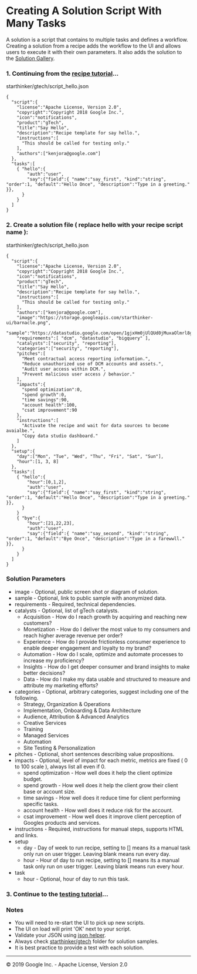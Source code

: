 # Creating A Solution Script With Many Tasks

A solution is a script that contains to multiple tasks and defines a workflow.  Creating a solution
from a recipe adds the workflow to the UI and allows users to execute it with their own parameters.
It also adds the solution to the [Solution Gallery](https://google.github.io/starthinker/).

### 1. Continuing from the [recipe tutorial](recipe.md)...
starthinker/gtech/script_hello.json
```
{ 
  "script":{
    "license":"Apache License, Version 2.0",
    "copyright":"Copyright 2018 Google Inc.",
    "icon":"notifications",
    "product":"gTech",
    "title":"Say Hello",
    "description":"Recipe template for say hello.",
    "instructions":[
      "This should be called for testing only."
    ],
    "authors":["kenjora@google.com"]
  },
  "tasks":[
    { "hello":{
        "auth":"user",
        "say":{"field":{ "name":"say_first", "kind":"string", "order":1, "default":"Hello Once", "description":"Type in a greeting." }},
      }
    }
  ]
}
```

### 2. Create a solution file ( replace hello with your recipe script name ):
starthinker/gtech/script_hello.json
```
{ 
  "script":{
    "license":"Apache License, Version 2.0",
    "copyright":"Copyright 2018 Google Inc.",
    "icon":"notifications",
    "product":"gTech",
    "title":"Say Hello",
    "description":"Recipe template for say hello.",
    "instructions":[
      "This should be called for testing only."
    ],
    "authors":["kenjora@google.com"],
    "image":"https://storage.googleapis.com/starthinker-ui/barnacle.png",
    "sample":"https://datastudio.google.com/open/1gjxHm0jUlQUd0jMuxaOlmrl8gOX1kyKT",
    "requirements":[ "dcm", "datastudio", "bigquery" ],
    "catalysts":["security", "reporting"],
    "categories":["security", "reporting"],
    "pitches":[
      "Meet contractual access reporting information.",
      "Reduce unauthorized use of DCM accounts and assets.",
      "Audit user access within DCM.", 
      "Prevent malicious user access / behavior."
    ],
    "impacts":{
      "spend optimization":0,
      "spend growth":0,
      "time savings":90,
      "account health":100,
      "csat improvement":90
    },
    "instructions":[
      "Activate the recipe and wait for data sources to become avaialbe.",
      "Copy data studio dashboard."
    ]
  },
  "setup":{
    "day":["Mon", "Tue", "Wed", "Thu", "Fri", "Sat", "Sun"],
    "hour":[1, 3, 8]
  },
  "tasks":[
    { "hello":{
        "hour":[0,1,2],
        "auth":"user",
        "say":{"field":{ "name":"say_first", "kind":"string", "order":1, "default":"Hello Once", "description":"Type in a greeting." }},
      }
    }
    { "bye":{
        "hour":[21,22,23],
        "auth":"user",
        "say":{"field":{ "name":"say_second", "kind":"string", "order":1, "default":"Bye Once", "description":"Type in a farewwll." }},
      }
    }
  ]
}
```

### Solution Parameters
  - image - Optional, public screen shot or diagram of solution.
  - sample - Optional, link to public sample with anonymized data.
  - requirements - Required, technical dependencies.
  - catalysts - Optional, list of gTech catalysts.
    - Acquisition - How do I reach growth by acquiring and reaching new customers? 
    - Monetization - How do I deliver the most value to my consumers and reach higher average revenue per order? 
    - Experience - How do I provide frictionless consumer experience to enable deeper engagement and loyalty to my brand?
    - Automation - How do I scale, optimize and automate processes to increase my proficiency? 
    - Insights - How do I get deeper consumer and brand insights to make better decisions? 
    - Data - How do I make my data usable and structured to measure and attribute my marketing efforts? 
  - categories - Optional, arbitrary categories, suggest including one of the following.
    - Strategy, Organization & Operations
    - Implementation, Onboarding & Data Architecture
    - Audience, Attribution & Advanced Analytics
    - Creative Services
    - Training
    - Managed Services
    - Automation
    - Site Testing & Personalization
  - pitches - Optional, short sentences describing value propositions.
  - impacts - Optional, level of impact for each metric, metrics are fixed ( 0 to 100  scale ), always list all even if 0.
    - spend optimization - How well does it help the client optimize budget.
    - spend growth - How well does it help the client grow their client base or account size.
    - time savings - How well does it reduce time for client performing specific tasks.
    - account health - How well does it reduce risk for the account.
    - csat improvement - How well does it improve client perception of Googles products and services.
  - instructions - Required, instructions for manual steps, supports HTML and links.
  - setup
    - day - Day of week to run recipe, setting to [] means its a manual task only run on user trigger. Leaving blank means run every day.
    - hour - Hour of day to run recipe, setting to [] means its a manual task only run on user trigger. Leaving blank means run every hour.
  - task
    - hour - Optional, hour of day to run this task.
 
### 3. Continue to the [testing tutorial](testing.md)...

### Notes 
- You will need to re-start the UI to pick up new scripts.
- The UI on load will print 'OK' next to your script.
- Validate your JSON using [json helper](../starthinker/gtech/helper.py).
- Always check [starthinker/gtech](../starthinker/gtech/) folder for solution samples.
- It is best practice to provide a test with each solution.

---
&copy; 2019 Google Inc. - Apache License, Version 2.0
